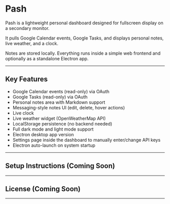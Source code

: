 # Pash

Pash is a lightweight personal dashboard designed for fullscreen display on a secondary monitor.

It pulls Google Calendar events, Google Tasks, and displays personal notes, live weather, and a clock.

Notes are stored locally. Everything runs inside a simple web frontend and optionally as a standalone Electron app.

---

## Key Features

- Google Calendar events (read-only) via OAuth
- Google Tasks (read-only) via OAuth
- Personal notes area with Markdown support
- Messaging-style notes UI (edit, delete, hover actions)
- Live clock
- Live weather widget (OpenWeatherMap API)
- LocalStorage persistence (no backend needed)
- Full dark mode and light mode support
- Electron desktop app version
- Settings page inside the dashboard to manually enter/change API keys
- Electron auto-launch on system startup

---

## Setup Instructions (Coming Soon)

---

## License (Coming Soon)

---
